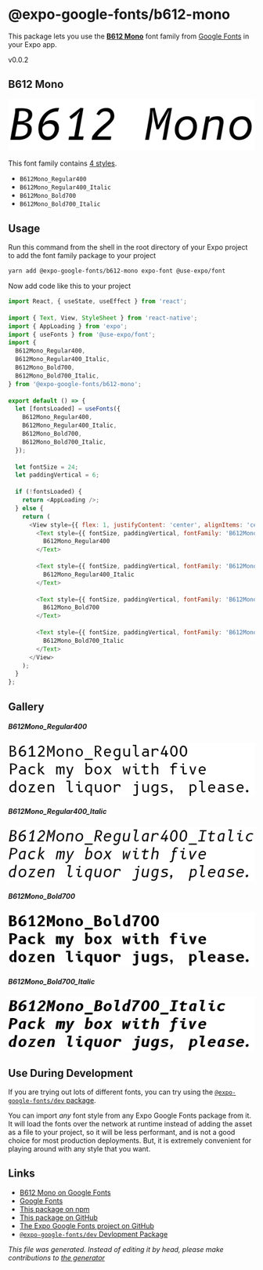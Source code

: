# @expo-google-fonts/b612-mono

This package lets you use the [**B612 Mono**](https://fonts.google.com/specimen/B612+Mono) font family from [Google Fonts](https://fonts.google.com/) in your Expo app.

v0.0.2

## B612 Mono

![B612 Mono](./font-family.png)

This font family contains [4 styles](#gallery).

- `B612Mono_Regular400`
- `B612Mono_Regular400_Italic`
- `B612Mono_Bold700`
- `B612Mono_Bold700_Italic`

## Usage

Run this command from the shell in the root directory of your Expo project to add the font family package to your project
```sh
yarn add @expo-google-fonts/b612-mono expo-font @use-expo/font
```

Now add code like this to your project
```js
import React, { useState, useEffect } from 'react';

import { Text, View, StyleSheet } from 'react-native';
import { AppLoading } from 'expo';
import { useFonts } from '@use-expo/font';
import {
  B612Mono_Regular400,
  B612Mono_Regular400_Italic,
  B612Mono_Bold700,
  B612Mono_Bold700_Italic,
} from '@expo-google-fonts/b612-mono';

export default () => {
  let [fontsLoaded] = useFonts({
    B612Mono_Regular400,
    B612Mono_Regular400_Italic,
    B612Mono_Bold700,
    B612Mono_Bold700_Italic,
  });

  let fontSize = 24;
  let paddingVertical = 6;

  if (!fontsLoaded) {
    return <AppLoading />;
  } else {
    return (
      <View style={{ flex: 1, justifyContent: 'center', alignItems: 'center' }}>
        <Text style={{ fontSize, paddingVertical, fontFamily: 'B612Mono_Regular400' }}>
          B612Mono_Regular400
        </Text>

        <Text style={{ fontSize, paddingVertical, fontFamily: 'B612Mono_Regular400_Italic' }}>
          B612Mono_Regular400_Italic
        </Text>

        <Text style={{ fontSize, paddingVertical, fontFamily: 'B612Mono_Bold700' }}>
          B612Mono_Bold700
        </Text>

        <Text style={{ fontSize, paddingVertical, fontFamily: 'B612Mono_Bold700_Italic' }}>
          B612Mono_Bold700_Italic
        </Text>
      </View>
    );
  }
};

```

## Gallery

##### B612Mono_Regular400
![B612Mono_Regular400](./4ffa9cacfa6fcd1a7a413d3b87f6f5ac6e2b201649b64695d976e0af5a46d512.ttf.png)

##### B612Mono_Regular400_Italic
![B612Mono_Regular400_Italic](./55c1dcdfe00e2848cd4e1946617c601f62a0828e6ba3c73924b8b4f4e705785c.ttf.png)

##### B612Mono_Bold700
![B612Mono_Bold700](./515c42e5f2790fd973f2ee9685301efa0110bc2dfb33df69b57875318ad1e100.ttf.png)

##### B612Mono_Bold700_Italic
![B612Mono_Bold700_Italic](./a4a6d28684fe7467e89b15c82070e98ed4c0623a5df5a9a05d347f757cda41e6.ttf.png)


## Use During Development

If you are trying out lots of different fonts, you can try using the [`@expo-google-fonts/dev` package](https://www.npmjs.com/package/@expo-google-fonts/dev).

You can import *any* font style from any Expo Google Fonts package from it. It will load the fonts
over the network at runtime instead of adding the asset as a file to your project, so it will be 
less performant, and is not a good choice for most production deployments. But, it is extremely convenient
for playing around with any style that you want.

## Links

- [B612 Mono on Google Fonts](https://fonts.google.com/specimen/B612+Mono)
- [Google Fonts](https://fonts.google.com/)
- [This package on npm](https://www.npmjs.com/package/@expo-google-fonts/b612-mono)
- [This package on GitHub](https://github.com/expo/google-fonts/tree/master/font-packages/b612-mono)
- [The Expo Google Fonts project on GitHub](https://github.com/expo/google-fonts)
- [`@expo-google-fonts/dev` Devlopment Package](https://github.com/expo/google-fonts/tree/master/font-packages/dev)


*This file was generated. Instead of editing it by head, please make contributions to [the generator](https://github.com/expo/google-fonts/tree/master/packages/generator)*
